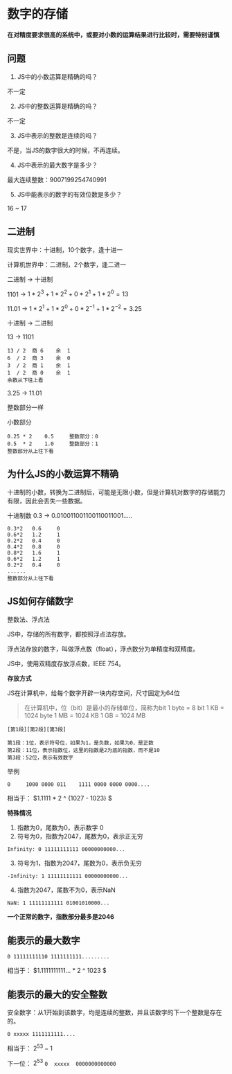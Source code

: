 # 数字的存储

**在对精度要求很高的系统中，或要对小数的运算结果进行比较时，需要特别谨慎**
 
## 问题

1. JS中的小数运算是精确的吗？

不一定

2. JS中的整数运算是精确的吗？

不一定

3. JS中表示的整数是连续的吗？

不是，当JS的数字很大的时候，不再连续。

4. JS中表示的最大数字是多少？

最大连续整数：9007199254740991

5. JS中能表示的数字的有效位数是多少？

16 ~ 17



## 二进制

现实世界中：十进制，10个数字，逢十进一

计算机世界中：二进制，2个数字，逢二进一

二进制 -> 十进制

1101 -> $1*2^3 + 1*2^2 + 0*2^1 + 1*2^0 = 13$

11.01 -> $1*2^1 + 1*2^0 + 0*2^{-1} + 1*2^{-2} = 3.25$

十进制 -> 二进制

13 -> 1101

```
13 / 2  商 6    余  1
6  / 2  商 3    余  0
3  / 2  商 1    余  1
1  / 2  商 0    余  1
余数从下往上看
```

3.25 -> 11.01

整数部分一样

小数部分

```
0.25 * 2    0.5     整数部分：0
0.5  * 2    1.0     整数部分：1
整数部分从上往下看
```

## 为什么JS的小数运算不精确

十进制的小数，转换为二进制后，可能是无限小数，但是计算机对数字的存储能力有限，因此会丢失一些数据。

十进制数 0.3 -> 0.010011001100110011001.....

```
0.3*2   0.6     0
0.6*2   1.2     1
0.2*2   0.4     0
0.4*2   0.8     0
0.8*2   1.6     1
0.6*2   1.2     1
0.2*2   0.4     0
......
整数部分从上往下看
```

## JS如何存储数字

整数法、浮点法

JS中，存储的所有数字，都按照浮点法存放。

浮点法存放的数字，叫做浮点数（float），浮点数分为单精度和双精度。

JS中，使用双精度存放浮点数，IEEE 754。

**存放方式**

JS在计算机中，给每个数字开辟一块内存空间，尺寸固定为64位

> 在计算机中，位（bit）是最小的存储单位，简称为bit
> 1 byte = 8 bit
> 1 KB = 1024 byte
> 1 MB = 1024 KB
> 1 GB = 1024 MB

```
[第1段][第2段][第3段]

第1段：1位，表示符号位，如果为1，是负数，如果为0，是正数
第2段：11位，表示指数位，这里的指数是2为底的指数，而不是10
第3段：52位，表示有效数字
```

举例

```
0     1000 0000 011    1111 0000 0000 0000....
```
相当于： $1.1111 * 2 ^ {1027 - 1023} $

**特殊情况**

1. 指数为0，尾数为0，表示数字 0
2. 符号为0，指数为2047，尾数为0，表示正无穷

```
Infinity: 0 11111111111 00000000000...
```

3. 符号为1，指数为2047，尾数为0，表示负无穷

```
-Infinity: 1 11111111111 00000000000...
```

4. 指数为2047，尾数不为0，表示NaN

```
NaN: 1 11111111111 01001010000...
```

**一个正常的数字，指数部分最多是2046**

## 能表示的最大数字

```
0 11111111110 1111111111.........
```

相当于： $1.1111111111... * 2 ^ 1023 $

## 能表示的最大的安全整数

安全数字：从1开始到该数字，均是连续的整数，并且该数字的下一个整数是存在的。

```
0 xxxxx 1111111111....
```

相当于： $2^53 - 1$

下一位： $2^53$   ```0  xxxxx  0000000000000```